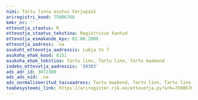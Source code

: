 ```yaml
---
nimi: Tartu linna asutus Varjupaik
ariregistri_kood: 75006766
kmkr_nr: ''
ettevotja_staatus: R
ettevotja_staatus_tekstina: Registrisse kantud
ettevotja_esmakande_kpv: 02.08.2000
ettevotja_aadress: .na
asukoht_ettevotja_aadressis: Lubja tn 7
asukoha_ehak_kood: 8151
asukoha_ehak_tekstina: Tartu linn, Tartu linn, Tartu maakond
indeks_ettevotja_aadressis: '50303'
ads_adr_id: 3072380
ads_ads_oid: .na
ads_normaliseeritud_taisaadress: Tartu maakond, Tartu linn, Tartu linn, Lubja tn 7
teabesysteemi_link: https://ariregister.rik.ee/ettevotja.py?ark=75006766&ref=rekvisiidid
---
```

